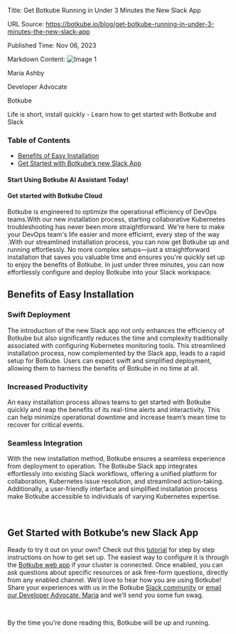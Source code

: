 Title: Get Botkube Running in Under 3 Minutes the New Slack App

URL Source: https://botkube.io/blog/get-botkube-running-in-under-3-minutes-the-new-slack-app

Published Time: Nov 06, 2023

Markdown Content:
![Image 1](https://assets-global.website-files.com/634fabb21508d6c9db9bc46f/6408ed63e5b48fed17e54625_SE6Pjp9PW9TaOwePHJXRaxaLQgYdT2HX_5PYASmvIx8.jpeg)

Maria Ashby

Developer Advocate

Botkube

Life is short, install quickly - Learn how to get started with Botkube and Slack

### Table of Contents

*   [Benefits of Easy Installation](#benefits-of-easy-installation)
*   [Get Started with Botkube’s new Slack App](#get-started-with-botkube-s-new-slack-app)

#### Start Using Botkube AI Assistant Today!

#### Get started with Botkube Cloud

Botkube is engineered to optimize the operational efficiency of DevOps teams.With our new installation process, starting collaborative Kubernetes troubleshooting has never been more straightforward. We're here to make your DevOps team's life easier and more efficient, every step of the way .With our streamlined installation process, you can now get Botkube up and running effortlessly. No more complex setups—just a straightforward installation that saves you valuable time and ensures you're quickly set up to enjoy the benefits of Botkube. In just under three minutes, you can now effortlessly configure and deploy Botkube into your Slack workspace.

Benefits of Easy Installation
-----------------------------

### Swift Deployment

The introduction of the new Slack app not only enhances the efficiency of Botkube but also significantly reduces the time and complexity traditionally associated with configuring Kubernetes monitoring tools. This streamlined installation process, now complemented by the Slack app, leads to a rapid setup for Botkube. Users can expect swift and simplified deployment, allowing them to harness the benefits of Botkube in no time at all.

### Increased Productivity

An easy installation process allows teams to get started with Botkube quickly and reap the benefits of its real-time alerts and interactivity. This can help minimize operational downtime and increase team’s mean time to recover for critical events.

### Seamless Integration

With the new installation method, Botkube ensures a seamless experience from deployment to operation. The Botkube Slack app integrates effortlessly into existing Slack workflows, offering a unified platform for collaboration, Kubernetes issue resolution, and streamlined action-taking. Additionally, a user-friendly interface and simplified installation process make Botkube accessible to individuals of varying Kubernetes expertise.

‍

Get Started with Botkube’s new Slack App
----------------------------------------

Ready to try it out on your own? Check out this [tutorial](https://youtu.be/AGKJsNro4jE?feature=shared) for step by step instructions on how to get set up. The easiest way to configure it is through the [Botkube web app](https://app.botkube.io/) if your cluster is connected. Once enabled, you can ask questions about specific resources or ask free-form questions, directly from any enabled channel. We’d love to hear how you are using Botkube! Share your experiences with us in the Botkube [Slack community](https://join.botkube.io/) or [email our Developer Advocate, Maria](mailto:maria@kubeshop.io) and we’ll send you some fun swag.

‍

By the time you're done reading this, Botkube will be up and running.
